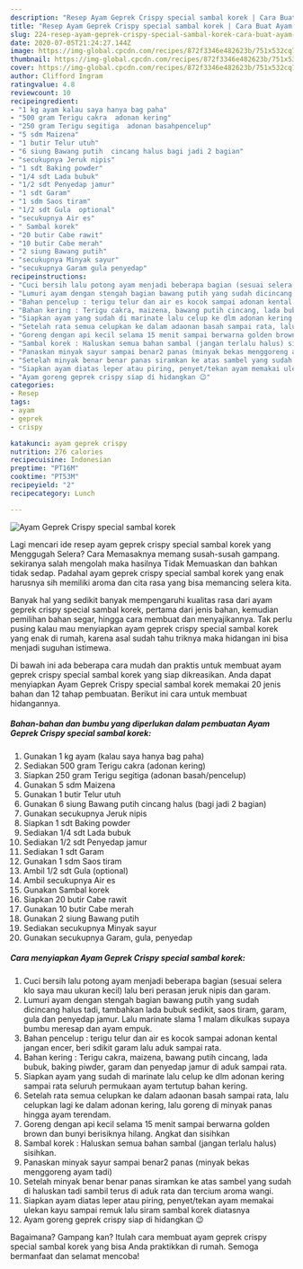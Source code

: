 ```yaml
---
description: "Resep Ayam Geprek Crispy special sambal korek | Cara Buat Ayam Geprek Crispy special sambal korek Yang Mudah Dan Praktis"
title: "Resep Ayam Geprek Crispy special sambal korek | Cara Buat Ayam Geprek Crispy special sambal korek Yang Mudah Dan Praktis"
slug: 224-resep-ayam-geprek-crispy-special-sambal-korek-cara-buat-ayam-geprek-crispy-special-sambal-korek-yang-mudah-dan-praktis
date: 2020-07-05T21:24:27.144Z
image: https://img-global.cpcdn.com/recipes/872f3346e482623b/751x532cq70/ayam-geprek-crispy-special-sambal-korek-foto-resep-utama.jpg
thumbnail: https://img-global.cpcdn.com/recipes/872f3346e482623b/751x532cq70/ayam-geprek-crispy-special-sambal-korek-foto-resep-utama.jpg
cover: https://img-global.cpcdn.com/recipes/872f3346e482623b/751x532cq70/ayam-geprek-crispy-special-sambal-korek-foto-resep-utama.jpg
author: Clifford Ingram
ratingvalue: 4.8
reviewcount: 10
recipeingredient:
- "1 kg ayam kalau saya hanya bag paha"
- "500 gram Terigu cakra  adonan kering"
- "250 gram Terigu segitiga  adonan basahpencelup"
- "5 sdm Maizena"
- "1 butir Telur utuh"
- "6 siung Bawang putih  cincang halus bagi jadi 2 bagian"
- "secukupnya Jeruk nipis"
- "1 sdt Baking powder"
- "1/4 sdt Lada bubuk"
- "1/2 sdt Penyedap jamur"
- "1 sdt Garam"
- "1 sdm Saos tiram"
- "1/2 sdt Gula  optional"
- "secukupnya Air es"
- " Sambal korek"
- "20 butir Cabe rawit"
- "10 butir Cabe merah"
- "2 siung Bawang putih"
- "secukupnya Minyak sayur"
- "secukupnya Garam gula penyedap"
recipeinstructions:
- "Cuci bersih lalu potong ayam menjadi beberapa bagian (sesuai selera klo saya mau ukuran kecil) lalu beri perasan jeruk nipis dan garam."
- "Lumuri ayam dengan stengah bagian bawang putih yang sudah dicincang halus tadi, tambahkan lada bubuk sedikit, saos tiram, garam, gula dan penyedap jamur. Lalu marinate slama 1 malam dikulkas supaya bumbu meresap dan ayam empuk."
- "Bahan pencelup : terigu telur dan air es kocok sampai adonan kental jangan encer, beri sdikit garam lalu aduk sampai rata."
- "Bahan kering : Terigu cakra, maizena, bawang putih cincang, lada bubuk, baking piwder, garam dan penyedap jamur di aduk sampai rata."
- "Siapkan ayam yang sudah di marinate lalu celup ke dlm adonan kering sampai rata seluruh permukaan ayam tertutup bahan kering."
- "Setelah rata semua celupkan ke dalam adaonan basah sampai rata, lalu celupkan lagi ke dalam adonan kering, lalu goreng di minyak panas hingga ayam terendam."
- "Goreng dengan api kecil selama 15 menit sampai berwarna golden brown dan bunyi berisiknya hilang. Angkat dan sisihkan"
- "Sambal korek : Haluskan semua bahan sambal (jangan terlalu halus) sisihkan."
- "Panaskan minyak sayur sampai benar2 panas (minyak bekas menggoreng ayam tadi)"
- "Setelah minyak benar benar panas siramkan ke atas sambel yang sudah di haluskan tadi sambil terus di aduk rata dan tercium aroma wangi."
- "Siapkan ayam diatas leper atau piring, penyet/tekan ayam memakai ulekan kayu sampai remuk lalu siram sambal korek diatasnya"
- "Ayam goreng geprek crispy siap di hidangkan 😉"
categories:
- Resep
tags:
- ayam
- geprek
- crispy

katakunci: ayam geprek crispy 
nutrition: 276 calories
recipecuisine: Indonesian
preptime: "PT16M"
cooktime: "PT53M"
recipeyield: "2"
recipecategory: Lunch

---
```



![Ayam Geprek Crispy special sambal korek](https://img-global.cpcdn.com/recipes/872f3346e482623b/751x532cq70/ayam-geprek-crispy-special-sambal-korek-foto-resep-utama.jpg)

Lagi mencari ide resep ayam geprek crispy special sambal korek yang Menggugah Selera? Cara Memasaknya memang susah-susah gampang. sekiranya salah mengolah maka hasilnya Tidak Memuaskan dan bahkan tidak sedap. Padahal ayam geprek crispy special sambal korek yang enak harusnya sih memiliki aroma dan cita rasa yang bisa memancing selera kita.

Banyak hal yang sedikit banyak mempengaruhi kualitas rasa dari ayam geprek crispy special sambal korek, pertama dari jenis bahan, kemudian pemilihan bahan segar, hingga cara membuat dan menyajikannya. Tak perlu pusing kalau mau menyiapkan ayam geprek crispy special sambal korek yang enak di rumah, karena asal sudah tahu triknya maka hidangan ini bisa menjadi suguhan istimewa.




Di bawah ini ada beberapa cara mudah dan praktis untuk membuat ayam geprek crispy special sambal korek yang siap dikreasikan. Anda dapat menyiapkan Ayam Geprek Crispy special sambal korek memakai 20 jenis bahan dan 12 tahap pembuatan. Berikut ini cara untuk membuat hidangannya.

<!--inarticleads1-->

##### Bahan-bahan dan bumbu yang diperlukan dalam pembuatan Ayam Geprek Crispy special sambal korek:

1. Gunakan 1 kg ayam (kalau saya hanya bag paha)
1. Sediakan 500 gram Terigu cakra  (adonan kering)
1. Siapkan 250 gram Terigu segitiga  (adonan basah/pencelup)
1. Gunakan 5 sdm Maizena
1. Gunakan 1 butir Telur utuh
1. Gunakan 6 siung Bawang putih  cincang halus (bagi jadi 2 bagian)
1. Gunakan secukupnya Jeruk nipis
1. Siapkan 1 sdt Baking powder
1. Sediakan 1/4 sdt Lada bubuk
1. Sediakan 1/2 sdt Penyedap jamur
1. Sediakan 1 sdt Garam
1. Gunakan 1 sdm Saos tiram
1. Ambil 1/2 sdt Gula  (optional)
1. Ambil secukupnya Air es
1. Gunakan  Sambal korek
1. Siapkan 20 butir Cabe rawit
1. Gunakan 10 butir Cabe merah
1. Gunakan 2 siung Bawang putih
1. Sediakan secukupnya Minyak sayur
1. Gunakan secukupnya Garam, gula, penyedap




<!--inarticleads2-->

##### Cara menyiapkan Ayam Geprek Crispy special sambal korek:

1. Cuci bersih lalu potong ayam menjadi beberapa bagian (sesuai selera klo saya mau ukuran kecil) lalu beri perasan jeruk nipis dan garam.
1. Lumuri ayam dengan stengah bagian bawang putih yang sudah dicincang halus tadi, tambahkan lada bubuk sedikit, saos tiram, garam, gula dan penyedap jamur. Lalu marinate slama 1 malam dikulkas supaya bumbu meresap dan ayam empuk.
1. Bahan pencelup : terigu telur dan air es kocok sampai adonan kental jangan encer, beri sdikit garam lalu aduk sampai rata.
1. Bahan kering : Terigu cakra, maizena, bawang putih cincang, lada bubuk, baking piwder, garam dan penyedap jamur di aduk sampai rata.
1. Siapkan ayam yang sudah di marinate lalu celup ke dlm adonan kering sampai rata seluruh permukaan ayam tertutup bahan kering.
1. Setelah rata semua celupkan ke dalam adaonan basah sampai rata, lalu celupkan lagi ke dalam adonan kering, lalu goreng di minyak panas hingga ayam terendam.
1. Goreng dengan api kecil selama 15 menit sampai berwarna golden brown dan bunyi berisiknya hilang. Angkat dan sisihkan
1. Sambal korek : Haluskan semua bahan sambal (jangan terlalu halus) sisihkan.
1. Panaskan minyak sayur sampai benar2 panas (minyak bekas menggoreng ayam tadi)
1. Setelah minyak benar benar panas siramkan ke atas sambel yang sudah di haluskan tadi sambil terus di aduk rata dan tercium aroma wangi.
1. Siapkan ayam diatas leper atau piring, penyet/tekan ayam memakai ulekan kayu sampai remuk lalu siram sambal korek diatasnya
1. Ayam goreng geprek crispy siap di hidangkan 😉




Bagaimana? Gampang kan? Itulah cara membuat ayam geprek crispy special sambal korek yang bisa Anda praktikkan di rumah. Semoga bermanfaat dan selamat mencoba!

